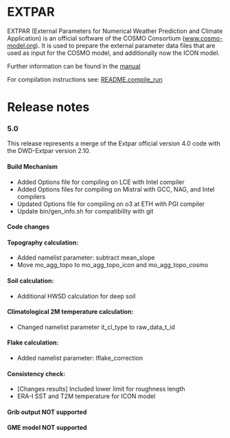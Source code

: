 # EXTPAR

EXTPAR (External Parameters for Numerical Weather Prediction and Climate Application) is an official software of the COSMO Consortium (www.cosmo-model.org).  It is used to prepare the external parameter data files that are used as input for the COSMO model, and additionally now the ICON model.    

Further information can be found in the [manual](doc/user_and_implementation_manual.pdf)

For compilation instructions see: [README.compile_run](doc/README.compile_run)

# Release notes

### 5.0
This release represents a merge of the Extpar official version 4.0 code with the DWD-Extpar version 2.10.  

#### Build Mechanism

* Added Options file for compiling on LCE with Intel compiler 
* Added Options files for compiling on Mistral with GCC, NAG, and Intel compilers
* Updated Options file for compiling on o3 at ETH with PGI compiler
* Update bin/gen_info.sh for compatibility with git

#### Code changes

#### Topography calculation: 
* Added namelist parameter: subtract mean_slope
* Move mo_agg_topo to mo_agg_topo_icon and mo_agg_topo_cosmo

#### Soil calculation: 
* Additional HWSD calculation for deep soil

#### Climatological 2M temperature calculation:
* Changed namelist parameter it_cl_type to raw_data_t_id

#### Flake calculation:
* Added namelist parameter: lflake_correction

#### Consistency check: 
* [Changes results] Included lower limit for roughness length
* ERA-I SST and T2M temperature for ICON model

#### Grib output NOT supported

#### GME model NOT supported


